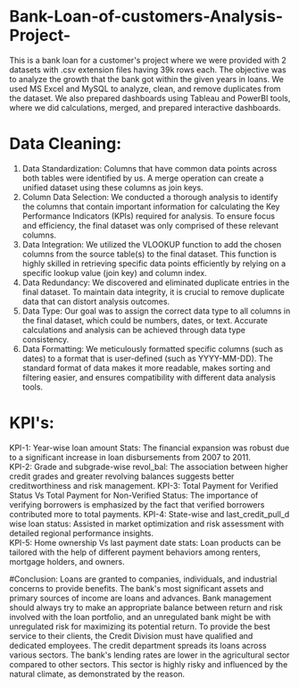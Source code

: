 # Bank-Loan-of-customers-Analysis-Project-
This is a bank loan for a customer's project where we were provided with 2 datasets with .csv extension files having 39k rows each. The objective was to analyze the growth that the bank got within the given years in loans.
We used MS Excel and MySQL to analyze, clean, and remove duplicates from the dataset. We also prepared dashboards using Tableau and PowerBI tools, where we did calculations, merged, and prepared interactive dashboards.
# Data Cleaning: 
1. Data Standardization: Columns that have common data points across both tables were identified by us. A merge operation can create a unified dataset using these columns as join keys.
2. Column Data Selection: We conducted a thorough analysis to identify the columns that contain important information for calculating the Key Performance Indicators (KPIs) required for analysis. To ensure focus and efficiency, the final dataset was only comprised of these relevant columns.
3. Data Integration: We utilized the VLOOKUP function to add the chosen columns from the source table(s) to the final dataset. This function is highly skilled in retrieving specific data points efficiently by relying on a specific lookup value (join key) and column index.
4. Data Redundancy: We discovered and eliminated duplicate entries in the final dataset. To maintain data integrity, it is crucial to remove duplicate data that can distort analysis outcomes.
5. Data Type: Our goal was to assign the correct data type to all columns in the final dataset, which could be numbers, dates, or text. Accurate calculations and analysis can be achieved through data type consistency. 
6. Data Formatting: We meticulously formatted specific columns (such as dates) to a format that is user-defined (such as YYYY-MM-DD). The standard format of data makes it more readable, makes sorting and filtering easier, and ensures compatibility with different data analysis tools.

# KPI's: 
KPI-1: Year-wise loan amount Stats: The financial expansion was robust due to a significant increase in loan disbursements from 2007 to 2011.      
KPI-2: Grade and subgrade-wise revol_bal: The association between higher credit grades and greater revolving balances suggests better creditworthiness and risk management.
KPI-3: Total Payment for Verified Status Vs Total Payment for Non-Verified Status: The importance of verifying borrowers is emphasized by the fact that verified borrowers contributed more to total payments.
KPI-4: State-wise and last_credit_pull_d wise loan status: Assisted in market optimization and risk assessment with detailed regional performance insights.      
KPI-5: Home ownership Vs last payment date stats: Loan products can be tailored with the help of different payment behaviors among renters, mortgage holders, and owners.

#Conclusion: Loans are granted to companies, individuals, and industrial concerns to provide benefits. The bank's most significant assets and primary sources of income are loans and advances. Bank management should always try to make an appropriate balance between return and risk involved with the loan portfolio, and an unregulated bank might be with unregulated risk for maximizing its potential return. To provide the best service to their clients, the Credit Division must have qualified and dedicated employees. The credit department spreads its loans across various sectors. The bank's lending rates are lower in the agricultural sector compared to other sectors. This sector is highly risky and influenced by the natural climate, as demonstrated by the reason. 



